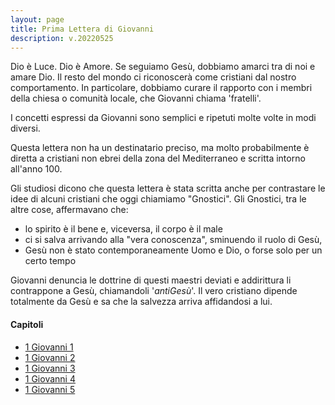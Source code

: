 ```yaml
---
layout: page
title: Prima Lettera di Giovanni
description: v.20220525
---
```


Dio è Luce. Dio è Amore. Se seguiamo Gesù, dobbiamo amarci tra di noi e
amare Dio. Il resto del mondo ci riconoscerà come cristiani dal nostro
comportamento. In particolare, dobbiamo curare il rapporto con i membri
della chiesa o comunità locale, che Giovanni chiama 'fratelli'.

I concetti espressi da Giovanni sono semplici e ripetuti molte volte in
modi diversi.

Questa lettera non ha un destinatario preciso, ma molto probabilmente è
diretta a cristiani non ebrei della zona del Mediterraneo e scritta
intorno all'anno 100.

Gli studiosi dicono che questa lettera è stata scritta anche per
contrastare le idee di alcuni cristiani che oggi chiamiamo "Gnostici".
Gli Gnostici, tra le altre cose, affermavano che:

-   lo spirito è il bene e, viceversa, il corpo è il male
-   ci si salva arrivando alla "vera conoscenza", sminuendo il ruolo di
    Gesù,
-   Gesù non è stato contemporaneamente Uomo e Dio, o forse solo per un
    certo tempo

Giovanni denuncia le dottrine di questi maestri deviati e addirittura li
contrappone a Gesù, chiamandoli '*antiGesù*'. Il vero cristiano dipende
totalmente da Gesù e sa che la salvezza arriva affidandosi a lui.

#### Capitoli

* [1 Giovanni 1](pages/1gv01.html)
* [1 Giovanni 2](pages/1gv02.html)
* [1 Giovanni 3](pages/1gv03.html)
* [1 Giovanni 4](pages/1gv04.html)
* [1 Giovanni 5](pages/1gv05.html)